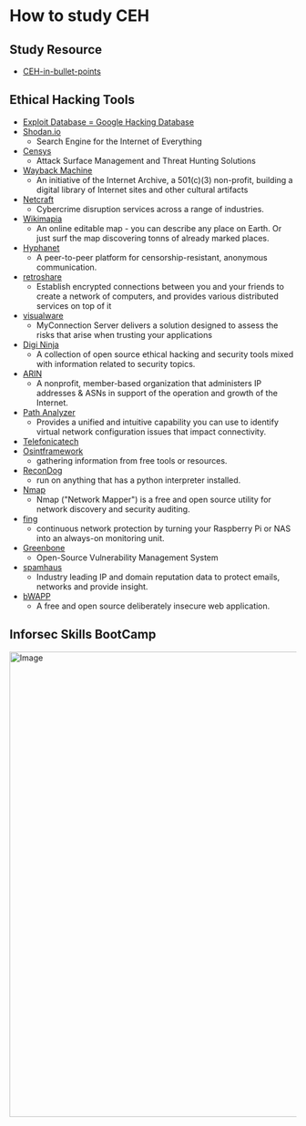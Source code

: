 # How to study CEH

## Study Resource

* [CEH-in-bullet-points](https://github.com/undergroundwires/CEH-in-bullet-points)

## Ethical Hacking Tools

* [Exploit Database = Google Hacking Database](https://www.exploit-db.com/google-hacking-database)
* [Shodan.io](https://www.shodan.io/)
  - Search Engine for the Internet of Everything
* [Censys](https://search.censys.io/)
  - Attack Surface Management and Threat Hunting Solutions
* [Wayback Machine](https://web.archive.org/)
  - An initiative of the Internet Archive, a 501(c)(3) non-profit, building a digital library of Internet sites and other cultural artifacts
* [Netcraft](https://www.netcraft.com/)
  - Cybercrime disruption services across a range of industries.
* [Wikimapia](https://wikimapia.org/)
  - An online editable map - you can describe any place on Earth. Or just surf the map discovering tonns of already marked places.
* [Hyphanet](https://www.hyphanet.org/index.html)
  - A peer-to-peer platform for censorship-resistant, anonymous communication.
* [retroshare](https://retroshare.cc/)
  - Establish encrypted connections between you and your friends to create a network of computers, and provides various distributed services on top of it
* [visualware](https://visualware.com/index.html)
  - MyConnection Server delivers a solution designed to assess the risks that arise when trusting your applications
* [Digi Ninja](https://digi.ninja/projects/zonetransferme.php)
  - A collection of open source ethical hacking and security tools mixed with information related to security topics.
* [ARIN](https://www.arin.net/)
  - A nonprofit, member-based organization that administers IP addresses & ASNs in support of the operation and growth of the Internet.
* [Path Analyzer](https://path-analyzer-pro.soft112.com/)
  - Provides a unified and intuitive capability you can use to identify virtual network configuration issues that impact connectivity.
* [Telefonicatech](https://telefonicatech.com/en/wearetech/innovation)
* [Osintframework](https://osintframework.com/)
  - gathering information from free tools or resources.
* [ReconDog](https://github.com/s0md3v/ReconDog)
  - run on anything that has a python interpreter installed.
* [Nmap](https://nmap.org/book/man.html)
  - Nmap ("Network Mapper") is a free and open source utility for network discovery and security auditing.
* [fing](https://www.fing.com/)
  - continuous network protection by turning your Raspberry Pi or NAS into an always-on monitoring unit.
* [Greenbone](https://www.greenbone.net/en/products/)
  - Open-Source Vulnerability Management System
* [spamhaus](https://www.spamhaus.com/threat-map/)
  - Industry leading IP and domain reputation data to protect emails, networks and provide insight.
* [bWAPP](http://www.itsecgames.com/)
  - A free and open source deliberately insecure web application.

## Inforsec Skills BootCamp 

<img width="817" alt="Image" src="https://github.com/user-attachments/assets/49098da4-560b-4dd6-8dc6-c3079f2dfd10" />
